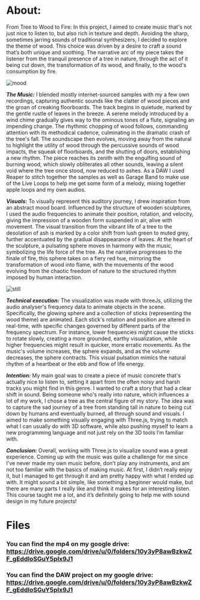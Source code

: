 
# About:
From Tree to Wood to Fire: In this project, I aimed to create music that's not just nice to listen to, but also rich in texture and depth. Avoiding the sharp, sometimes jarring sounds of traditional synthesizers, I decided to explore the theme of wood. This choice was driven by a desire to craft a sound that’s both unique and soothing. The narrative arc of my piece takes the listener from the tranquil presence of a tree in nature, through the act of it being cut down, the transformation of its wood, and finally, to the wood's consumption by fire.

![mood](Moodbaord.jpg)


***The Music:***
I blended mostly internet-sourced samples with my a few own recordings, capturing authentic sounds like the clatter of wood pieces and the groan of creaking floorboards. The track begins in quietude, marked by the gentle rustle of leaves in the breeze. A serene melody introduced by a wind chime gradually gives way to the ominous tones of a flute, signaling an impending change. The rhythmic chopping of wood follows, commanding attention with its methodical cadence, culminating in the dramatic crash of the tree's fall. The soundscape then evolves, moving away from the natural to highlight the utility of wood through the percussive sounds of wood impacts, the squeak of floorboards, and the shutting of doors, establishing a new rhythm. The piece reaches its zenith with the engulfing sound of burning wood, which slowly obliterates all other sounds, leaving a silent void where the tree once stood, now reduced to ashes. As a DAW I used Reaper to stitch together the samples as well as Garage Band to make use of the Live Loops to help me get some form of a melody, mixing together apple loops and my own audios.

***Visuals:*** To visually represent this auditory journey, I drew inspiration from an abstract mood board. Influenced by the structure of wooden sculptures, I used the audio frequencies to animate their position, rotation, and velocity, giving the impression of a wooden form suspended in air, alive with movement. The visual transition from the vibrant life of a tree to the desolation of ash is marked by a color shift from lush green to muted grey, further accentuated by the gradual disappearance of leaves. At the heart of the sculpture, a pulsating sphere moves in harmony with the music, symbolizing the life force of the tree. As the narrative progresses to the finale of fire, this sphere takes on a fiery red hue, mirroring the transformation of wood into flame, with the movements of the wood evolving from the chaotic freedom of nature to the structured rhythm imposed by human interaction.


![still](audio_viz_still.png)

***Technical execution:***
The visualization was made with threeJs, utilizing the audio analyser's frequency data to animate objects in the scene. Specifically, the glowing sphere and a collection of sticks (representing the wood theme) are animated. Each stick's rotation and position are altered in real-time, with specific changes governed by different parts of the frequency spectrum. For instance, lower frequencies might cause the sticks to rotate slowly, creating a more grounded, earthy visualization, while higher frequencies might result in quicker, more erratic movements. As the music's volume increases, the sphere expands, and as the volume decreases, the sphere contracts. This visual pulsation mimics the natural rhythm of a heartbeat or the ebb and flow of life energy.

***Intention:***
My main goal was to create a piece of music concrete that's actually nice to listen to, setting it apart from the often noisy and harsh tracks you might find in this genre. I wanted to craft a story that had a clear shift in sound. Being someone who's really into nature, which influences a lot of my work, I chose a tree as the central figure of my story. The idea was to capture the sad journey of a tree from standing tall in nature to being cut down by humans and eventually burned, all through sound and visuals. I aimed to make something visually engaging with Three.js, trying to match what I can usually do with 3D software, while also pushing myself to learn a new programming language and not just rely on the 3D tools I’m familiar with.

***Conclusion:*** 
Overall, working with Three.js to visualize sound was a great experience. Coming up with the music was quite a challenge for me since I've never made my own music before, don’t play any instruments, and am not too familiar with the basics of making music. At first, I didn’t really enjoy it, but I managed to get through it and am pretty happy with what I ended up with. It might sound a bit simple, like something a beginner would make, but there are many parts I really like and think it makes for an interesting listen. This course taught me a lot, and it’s definitely going to help me with sound design in my future projects!

# Files
### You can find the mp4 on my google drive: https://drive.google.com/drive/u/0/folders/10y3yP8awBzkwZF_gEddIoSGuY5plx9J1
### You can find the DAW project on my google drive: https://drive.google.com/drive/u/0/folders/10y3yP8awBzkwZF_gEddIoSGuY5plx9J1

